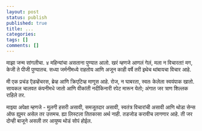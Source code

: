```yaml
---
layout: post
status: publish
published: true
title: ...
categories:
tags: []
comments: []
---
```

माझा जन्म सांगलीचा. ४ महिन्यांचा असताना पुण्यात आलो. खरं म्हणजे आणलं गेलं, मला न विचारता! मग, केजी ते पीजी पुण्यातच. सध्या जर्मनीमध्ये राहतोय आणि अजून काही वर्षे तरी इथेच थांबायचा विचार आहे. 

मी एक प्रचंड ऍडव्हेंचरस, ब्रेव्ह आणि क्रिएटिव्ह माणूस आहे. रोज, न घाबरता, स्वतः केलेला स्वयंपाक खातो. सायकल चालवत कंपनीमधे जातो आणि वीकांती नदीकिनारी रपेट मारून येतो; अंगात जर त्राण शिल्लक राहिले तर. 

माझ्या अपेक्षा म्हणजे - मुलगी हसरी असावी, समजूतदार असावी, स्वतंत्र विचारांची असावी आणि थोडा सेन्स ऑफ ह्युमर असेल तर उत्तमच. ह्या लिस्टला तितकासा अर्थ नाही. तडजोड करावीच लागणार आहे. ती जर दोन्ही बाजूने असली तर आयुष्य थोडं सोपं होईल.
